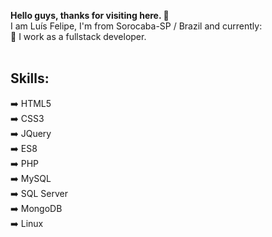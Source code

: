<strong>Hello guys, thanks for visiting here. 👋 </strong><br>
I am Luís Felipe, I'm from Sorocaba-SP / Brazil and currently:<br>
📌 I work as a fullstack developer.<br><br>

## Skills:<br>
➡️ HTML5<br>
➡️ CSS3<br>
➡️ JQuery<br>
➡️ ES8<br>
➡️ PHP<br>
➡️ MySQL<br>
➡️ SQL Server<br>
➡️ MongoDB<br>
➡️ Linux<br>
